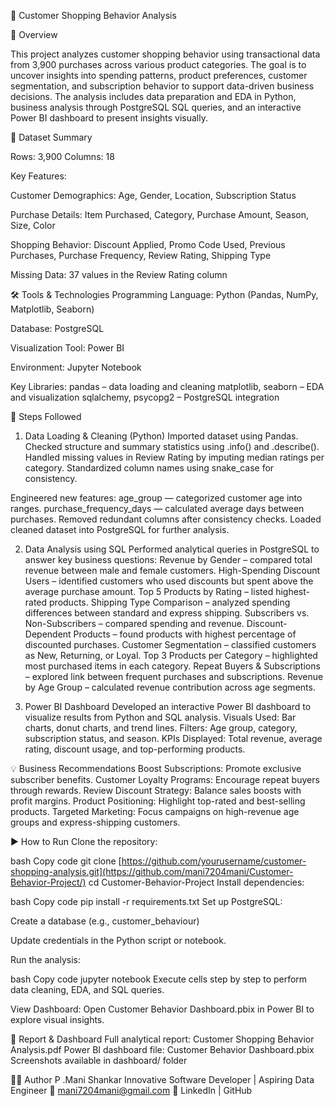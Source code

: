 🛒 Customer Shopping Behavior Analysis

🧩 Overview

This project analyzes customer shopping behavior using transactional data from 3,900 purchases across various product categories. The goal is to uncover insights into spending patterns, product preferences, customer segmentation, and subscription behavior to support data-driven business decisions.
The analysis includes data preparation and EDA in Python, business analysis through PostgreSQL SQL queries, and an interactive Power BI dashboard to present insights visually.

📁 Dataset Summary

Rows: 3,900
Columns: 18

Key Features:

Customer Demographics: Age, Gender, Location, Subscription Status

Purchase Details: Item Purchased, Category, Purchase Amount, Season, Size, Color

Shopping Behavior: Discount Applied, Promo Code Used, Previous Purchases, Purchase Frequency, Review Rating, Shipping Type

Missing Data: 37 values in the Review Rating column

🛠️ Tools & Technologies
Programming Language: Python (Pandas, NumPy, Matplotlib, Seaborn)

Database: PostgreSQL

Visualization Tool: Power BI

Environment: Jupyter Notebook 

Key Libraries:
pandas – data loading and cleaning
matplotlib, seaborn – EDA and visualization
sqlalchemy, psycopg2 – PostgreSQL integration

🚀 Steps Followed
1. Data Loading & Cleaning (Python)
Imported dataset using Pandas.
Checked structure and summary statistics using .info() and .describe().
Handled missing values in Review Rating by imputing median ratings per category.
Standardized column names using snake_case for consistency.

Engineered new features:
age_group — categorized customer age into ranges.
purchase_frequency_days — calculated average days between purchases.
Removed redundant columns after consistency checks.
Loaded cleaned dataset into PostgreSQL for further analysis.

2. Data Analysis using SQL
Performed analytical queries in PostgreSQL to answer key business questions:
Revenue by Gender – compared total revenue between male and female customers.
High-Spending Discount Users – identified customers who used discounts but spent above the average purchase amount.
Top 5 Products by Rating – listed highest-rated products.
Shipping Type Comparison – analyzed spending differences between standard and express shipping.
Subscribers vs. Non-Subscribers – compared spending and revenue.
Discount-Dependent Products – found products with highest percentage of discounted purchases.
Customer Segmentation – classified customers as New, Returning, or Loyal.
Top 3 Products per Category – highlighted most purchased items in each category.
Repeat Buyers & Subscriptions – explored link between frequent purchases and subscriptions.
Revenue by Age Group – calculated revenue contribution across age segments.

3. Power BI Dashboard
Developed an interactive Power BI dashboard to visualize results from Python and SQL analysis.
Visuals Used: Bar charts, donut charts, and trend lines.
Filters: Age group, category, subscription status, and season.
KPIs Displayed: Total revenue, average rating, discount usage, and top-performing products.

💡 Business Recommendations
Boost Subscriptions: Promote exclusive subscriber benefits.
Customer Loyalty Programs: Encourage repeat buyers through rewards.
Review Discount Strategy: Balance sales boosts with profit margins.
Product Positioning: Highlight top-rated and best-selling products.
Targeted Marketing: Focus campaigns on high-revenue age groups and express-shipping customers.

▶️ How to Run
Clone the repository:

bash
Copy code
git clone [https://github.com/yourusername/customer-shopping-analysis.git](https://github.com/mani7204mani/Customer-Behavior-Project/)
cd Customer-Behavior-Project
Install dependencies:

bash
Copy code
pip install -r requirements.txt
Set up PostgreSQL:

Create a database (e.g., customer_behaviour)

Update credentials in the Python script or notebook.

Run the analysis:

bash
Copy code
jupyter notebook
Execute cells step by step to perform data cleaning, EDA, and SQL queries.

View Dashboard:
Open Customer Behavior Dashboard.pbix in Power BI to explore visual insights.

📄 Report & Dashboard
Full analytical report: Customer Shopping Behavior Analysis.pdf
Power BI dashboard file: Customer Behavior Dashboard.pbix
Screenshots available in dashboard/ folder

👨‍💻 Author
P .Mani Shankar
Innovative Software Developer | Aspiring Data Engineer
📧 mani7204mani@gmail.com
🔗 LinkedIn | GitHub

